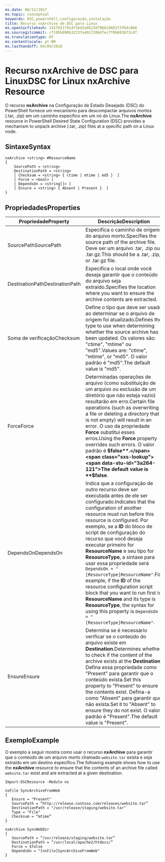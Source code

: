 ```yaml
---
ms.date: 06/12/2017
ms.topic: conceptual
keywords: DSC,powershell,configuração,instalação
title: Recurso nxArchive de DSC para Linux
ms.openlocfilehash: 142f0317914f1bd3a0523d706b19662f3f64c8b6
ms.sourcegitcommit: cf195b090b3223fa4917206dfec7f0b603873cdf
ms.translationtype: HT
ms.contentlocale: pt-BR
ms.lasthandoff: 04/09/2018
---
```

# <a name="dsc-for-linux-nxarchive-resource"></a><span data-ttu-id="3a264-103">Recurso nxArchive de DSC para Linux</span><span class="sxs-lookup"><span data-stu-id="3a264-103">DSC for Linux nxArchive Resource</span></span>

<span data-ttu-id="3a264-104">O recurso **nxArchive** na Configuração de Estado Desejado (DSC) do PowerShell fornece um mecanismo para descompactar arquivos mortos (.tar, .zip) em um caminho específico em um nó do Linux.</span><span class="sxs-lookup"><span data-stu-id="3a264-104">The **nxArchive** resource in PowerShell Desired State Configuration (DSC) provides a mechanism to unpack archive (.tar, .zip) files at a specific path on a Linux node.</span></span>

## <a name="syntax"></a><span data-ttu-id="3a264-105">Sintaxe</span><span class="sxs-lookup"><span data-stu-id="3a264-105">Syntax</span></span>

```
nxArchive <string> #ResourceName
{
    SourcePath = <string>
    DestinationPath = <string>
    [ Checksum = <string> { ctime | mtime | md5 }  ]
    [ Force = <bool> ]
    [ DependsOn = <string[]> ]
    [ Ensure = <string> { Absent | Present }  ]
}
```

## <a name="properties"></a><span data-ttu-id="3a264-106">Propriedades</span><span class="sxs-lookup"><span data-stu-id="3a264-106">Properties</span></span>

|  <span data-ttu-id="3a264-107">Propriedade</span><span class="sxs-lookup"><span data-stu-id="3a264-107">Property</span></span> |  <span data-ttu-id="3a264-108">Descrição</span><span class="sxs-lookup"><span data-stu-id="3a264-108">Description</span></span> |
|---|---|
| <span data-ttu-id="3a264-109">SourcePath</span><span class="sxs-lookup"><span data-stu-id="3a264-109">SourcePath</span></span>| <span data-ttu-id="3a264-110">Especifica o caminho de origem do arquivo morto.</span><span class="sxs-lookup"><span data-stu-id="3a264-110">Specifies the source path of the archive file.</span></span> <span data-ttu-id="3a264-111">Deve ser um arquivo .tar, .zip ou .tar.gz.</span><span class="sxs-lookup"><span data-stu-id="3a264-111">This should be a .tar, .zip, or .tar.gz file.</span></span> |
| <span data-ttu-id="3a264-112">DestinationPath</span><span class="sxs-lookup"><span data-stu-id="3a264-112">DestinationPath</span></span>| <span data-ttu-id="3a264-113">Especifica o local onde você deseja garantir que o conteúdo do arquivo seja extraído.</span><span class="sxs-lookup"><span data-stu-id="3a264-113">Specifies the location where you want to ensure the archive contents are extracted.</span></span>|
| <span data-ttu-id="3a264-114">Soma de verificação</span><span class="sxs-lookup"><span data-stu-id="3a264-114">Checksum</span></span>| <span data-ttu-id="3a264-115">Define o tipo que deve ser usado ao determinar se o arquivo de origem foi atualizado.</span><span class="sxs-lookup"><span data-stu-id="3a264-115">Defines the type to use when determining whether the source archive has been updated.</span></span> <span data-ttu-id="3a264-116">Os valores são: "ctime", "mtime" ou "md5".</span><span class="sxs-lookup"><span data-stu-id="3a264-116">Values are: "ctime", "mtime", or "md5".</span></span> <span data-ttu-id="3a264-117">O valor padrão é "md5".</span><span class="sxs-lookup"><span data-stu-id="3a264-117">The default value is "md5".</span></span>|
| <span data-ttu-id="3a264-118">Force</span><span class="sxs-lookup"><span data-stu-id="3a264-118">Force</span></span>| <span data-ttu-id="3a264-119">Determinadas operações de arquivo (como substituição de um arquivo ou exclusão de um diretório que não esteja vazio) resultarão em erro.</span><span class="sxs-lookup"><span data-stu-id="3a264-119">Certain file operations (such as overwriting a file or deleting a directory that is not empty) will result in an error.</span></span> <span data-ttu-id="3a264-120">O uso da propriedade **Force** substitui esses erros.</span><span class="sxs-lookup"><span data-stu-id="3a264-120">Using the **Force** property overrides such errors.</span></span> <span data-ttu-id="3a264-121">O valor padrão é **$false**.</span><span class="sxs-lookup"><span data-stu-id="3a264-121">The default value is **$false**.</span></span>|
| <span data-ttu-id="3a264-122">DependsOn</span><span class="sxs-lookup"><span data-stu-id="3a264-122">DependsOn</span></span> | <span data-ttu-id="3a264-123">Indica que a configuração de outro recurso deve ser executada antes de ele ser configurado.</span><span class="sxs-lookup"><span data-stu-id="3a264-123">Indicates that the configuration of another resource must run before this resource is configured.</span></span> <span data-ttu-id="3a264-124">Por exemplo, se a **ID** do bloco de script de configuração do recurso que você deseja executar primeiro for **ResourceName** e seu tipo for **ResourceType**, a sintaxe para usar essa propriedade será `DependsOn = "[ResourceType]ResourceName"`.</span><span class="sxs-lookup"><span data-stu-id="3a264-124">For example, if the **ID** of the resource configuration script block that you want to run first is **ResourceName** and its type is **ResourceType**, the syntax for using this property is `DependsOn = "[ResourceType]ResourceName"`.</span></span>|
| <span data-ttu-id="3a264-125">Ensure</span><span class="sxs-lookup"><span data-stu-id="3a264-125">Ensure</span></span>| <span data-ttu-id="3a264-126">Determina se é necessário verificar se o conteúdo do arquivo existe em **Destination**.</span><span class="sxs-lookup"><span data-stu-id="3a264-126">Determines whether to check if the content of the archive exists at the **Destination**.</span></span> <span data-ttu-id="3a264-127">Defina essa propriedade como "Present" para garantir que o conteúdo exista.</span><span class="sxs-lookup"><span data-stu-id="3a264-127">Set this property to "Present" to ensure the contents exist.</span></span> <span data-ttu-id="3a264-128">Defina-a como "Absent" para garantir que não exista.</span><span class="sxs-lookup"><span data-stu-id="3a264-128">Set it to "Absent" to ensure they do not exist.</span></span> <span data-ttu-id="3a264-129">O valor padrão é "Present".</span><span class="sxs-lookup"><span data-stu-id="3a264-129">The default value is "Present".</span></span>|

## <a name="example"></a><span data-ttu-id="3a264-130">Exemplo</span><span class="sxs-lookup"><span data-stu-id="3a264-130">Example</span></span>

<span data-ttu-id="3a264-131">O exemplo a seguir mostra como usar o recurso **nxArchive** para garantir que o conteúdo de um arquivo morto chamado `website.tar` exista e seja extraído em um destino específico.</span><span class="sxs-lookup"><span data-stu-id="3a264-131">The following example shows how to use the **nxArchive** resource to ensure that the contents of an archive file called `website.tar` exist and are extracted at a given destination.</span></span>

```
Import-DSCResource -Module nx

nxFile SyncArchiveFromWeb
{
   Ensure = "Present"
   SourcePath = “http://release.contoso.com/releases/website.tar”
   DestinationPath = "/usr/release/staging/website.tar"
   Type = "File"
   Checksum = “mtime”
}

nxArchive SyncWebDir
{
   SourcePath = “/usr/release/staging/website.tar”
   DestinationPath = “/usr/local/apache2/htdocs/”
   Force = $false
   DependsOn = "[nxFile]SyncArchiveFromWeb"
}
```